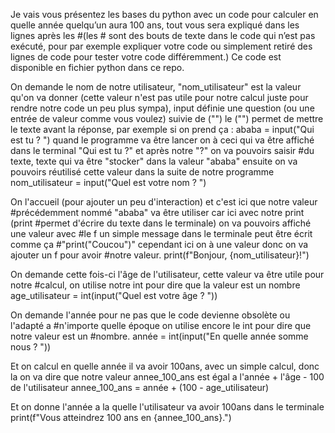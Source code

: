 Je vais vous présentez les bases du python avec un code pour calculer en quelle année quelqu’un aura 100 ans, tout vous sera expliqué dans les lignes après les #(les # sont des bouts de texte dans le code qui n’est pas exécuté, pour par exemple expliquer votre code ou simplement retiré des lignes de code pour tester votre code différemment.)
Ce code est disponible en fichier python dans ce repo.

 On demande le nom de notre utilisateur, "nom_utilisateur" est la valeur qu'on va donner 
(cette valeur n'est pas utile pour notre calcul juste pour rendre notre code un peu plus 
sympa), input définie une question (ou une entrée de valeur comme vous voulez) suivie de 
("") le ("") permet de mettre le texte avant la réponse, par exemple si on prend ça :
 ababa = input("Qui est tu ? ") quand le programme va être lancer on à ceci qui va
être affiché dans le terminal "Qui est tu ?" et après notre "?" on va pouvoirs saisir #du texte, texte qui va être "stocker" dans la valeur "ababa" ensuite on va pouvoirs réutilisé cette valeur dans la suite de notre programme
nom_utilisateur = input("Quel est votre nom ? ")

On l'accueil (pour ajouter un peu d'interaction) et c'est ici que notre valeur #précédemment nommé "ababa" va être utiliser car ici avec notre print (print #permet d'écrire du texte dans le terminale) on va pouvoirs affiché une valeur avec #le f un simple message dans le terminale peut être écrit comme ça #"print("Coucou")" cependant ici on à une valeur donc on va ajouter un f pour avoir #notre valeur.
print(f"Bonjour, {nom_utilisateur}!")

On demande cette fois-ci l'âge de l'utilisateur, cette valeur va être utile pour notre #calcul, on utilise notre int pour dire que la valeur est un nombre
age_utilisateur = int(input("Quel est votre âge ? "))

On demande l'année pour ne pas que le code devienne obsolète ou l'adapté a #n'importe quelle époque on utilise encore le int pour dire que notre valeur est un #nombre.
année = int(input("En quelle année somme nous ? "))


Et on calcul en quelle année il va avoir 100ans, avec un simple calcul, donc la on va dire que
notre valeur annee_100_ans est égal a l'année + l'âge - 100 de l'utilisateur
annee_100_ans = année + (100 - age_utilisateur)

Et on donne l'année a la quelle l'utilisateur va avoir 100ans dans le terminale
print(f"Vous atteindrez 100 ans en {annee_100_ans}.")
